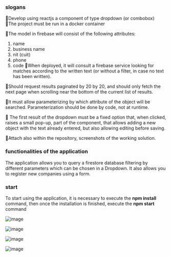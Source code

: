 ### slogans

🔴Develop using reactjs a component of type dropdown (or combobox)
🔴The project must be run in a docker container

🔴The model in firebase will consist of the following attributes:
1. name
2. business name
3. nit (cuit)
4. phone
5. code
🔴When deployed, it will consult a firebase service looking for matches according to the written text (or without a filter, in case no text has been written).

🔴Should request results paginated by 20 by 20, and should only fetch the next page when scrolling near the bottom of the current list of results.


🔴It must allow parameterizing by which attribute of the object will be searched. Parameterization should be done by code, not at runtime.

🔴 The first result of the dropdown must be a fixed option that, when clicked, raises a small pop-up, part of the component, that allows adding a new object with the text already entered, but also allowing editing before saving.

🔴Attach also within the repository, screenshots of the working solution.


### functionalities of the application

The application allows you to query a firestore database filtering by different parameters which can be chosen in a Dropdown.
It also allows you to register new companies using a form.

### start

To start using the application, it is necessary to execute the **npm install** command, then once the installation is finished, execute the **npm start** command


![image](https://user-images.githubusercontent.com/95228414/207964683-585977e9-8463-4a81-8589-880a6bb48c27.png)

![image](https://user-images.githubusercontent.com/95228414/207964769-4df36f70-d871-4ea3-9e01-6e3c4e992f79.png)

![image](https://user-images.githubusercontent.com/95228414/207964975-8720beba-d4ba-460b-b4cf-d58d879b582b.png)

![image](https://user-images.githubusercontent.com/95228414/207965040-db561417-909b-4b24-b489-bdac86a34256.png)








